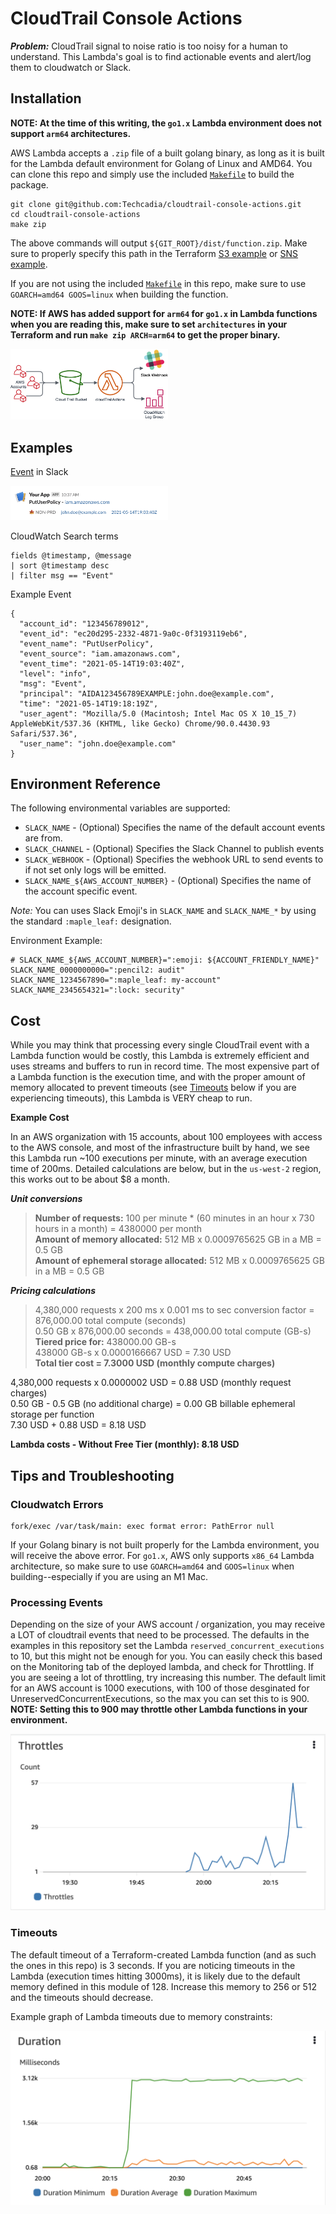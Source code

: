 # CloudTrail Console Actions

_**Problem:**_ CloudTrail signal to noise ratio is too noisy for a human to understand. This Lambda's goal is to find actionable events and alert/log them to cloudwatch or Slack.

## Installation

**NOTE: At the time of this writing, the `go1.x` Lambda environment does not support `arm64` architectures.**

AWS Lambda accepts a `.zip` file of a built golang binary, as long as it is built for the Lambda default environment for Golang of Linux and AMD64.  You can clone this repo and simply use the included [`Makefile`](./Makefile) to build the package.

```shell
git clone git@github.com:Techcadia/cloudtrail-console-actions.git
cd cloudtrail-console-actions
make zip
```

The above commands will output `${GIT_ROOT}/dist/function.zip`.  Make sure to properly specify this path in the Terraform [S3 example](./terraform/example-com_s3#L16) or [SNS example](./terraform/example-com_sns#L22).

If you are not using the included [`Makefile`](./Makefile) in this repo, make sure to use `GOARCH=amd64 GOOS=linux` when building the function.

**NOTE: If AWS has added support for `arm64` for `go1.x` in Lambda functions when you are reading this, make sure to set `architectures` in your Terraform and run `make zip ARCH=arm64` to get the proper binary.**

<img src="docs/assets/flow-diagram-2021-05-14.png" alt="flow-diagram-2021-05-14" width="50%" height="50%" />

## Examples

[Event](https://app.slack.com/block-kit-builder/T4BH42T2M#%7B%22blocks%22:%5B%7B%22type%22:%22section%22,%22text%22:%7B%22type%22:%22mrkdwn%22,%22text%22:%22*PutUserPolicy*%20-%20iam.amazonaws.com%22%7D%7D,%7B%22type%22:%22context%22,%22elements%22:%5B%7B%22type%22:%22mrkdwn%22,%22text%22:%22:maple_leaf:%20NON-PRD%22%7D,%7B%22type%22:%22mrkdwn%22,%22text%22:%22john.doe@example.com%22%7D,%7B%22type%22:%22mrkdwn%22,%22text%22:%22%3Chttps://console.aws.amazon.com/cloudtrail/home?region=%25s#/events?EventId=404956a8-8b3a-400e-a180-5b0659d77403%7C2021-05-14T19:03:40Z%3E%22%7D%5D%7D%5D%7D) in Slack

<img src="docs/assets/image-20210514145815015.png" alt="image-20210514145815015" width="50%" height="50%" />

CloudWatch Search terms
```
fields @timestamp, @message
| sort @timestamp desc
| filter msg == "Event"
```
Example Event
```
{
  "account_id": "123456789012",
  "event_id": "ec20d295-2332-4871-9a0c-0f3193119eb6",
  "event_name": "PutUserPolicy",
  "event_source": "iam.amazonaws.com",
  "event_time": "2021-05-14T19:03:40Z",
  "level": "info",
  "msg": "Event",
  "principal": "AIDA123456789EXAMPLE:john.doe@example.com",
  "time": "2021-05-14T19:18:19Z",
  "user_agent": "Mozilla/5.0 (Macintosh; Intel Mac OS X 10_15_7) AppleWebKit/537.36 (KHTML, like Gecko) Chrome/90.0.4430.93 Safari/537.36",
  "user_name": "john.doe@example.com"
}
```

## Environment Reference

The following environmental variables are supported:

* `SLACK_NAME` - (Optional) Specifies the name of the default account events are from.
* `SLACK_CHANNEL` - (Optional) Specifies the Slack Channel to publish events
* `SLACK_WEBHOOK` - (Optional) Specifies the webhook URL to send events to if not set only logs will be emitted.
* `SLACK_NAME_${AWS_ACCOUNT_NUMBER}` - (Optional)  Specifies the name of the account specific event.

*Note:* You can uses Slack Emoji's in `SLACK_NAME` and `SLACK_NAME_*` by using the standard `:maple_leaf:` designation.

Environment Example:

```shell
# SLACK_NAME_${AWS_ACCOUNT_NUMBER}=":emoji: ${ACCOUNT_FRIENDLY_NAME}"
SLACK_NAME_0000000000=":pencil2: audit"
SLACK_NAME_1234567890=":maple_leaf: my-account"
SLACK_NAME_2345654321=":lock: security"
```

## Cost

While you may think that processing every single CloudTrail event with a Lambda function would be costly, this Lambda is extremely efficient and uses streams and buffers to run in record time.  The most expensive part of a Lambda function is the execution time, and with the proper amount of memory allocated to prevent timeouts (see [Timeouts](#timeouts) below if you are experiencing timeouts), this Lambda is VERY cheap to run.

**Example Cost**

In an AWS organization with 15 accounts, about 100 employees with access to the AWS console, and most of the infrastructure built by hand, we see this Lambda run ~100 executions per minute, with an average execution time of 200ms.  Detailed calculations are below, but in the `us-west-2` region, this works out to be about $8 a month.

<!--NOTE: To make the following quote appear on multiple lines, we use two spaces at the end of each line-->

_**Unit conversions**_

> **Number of requests:** 100 per minute * (60 minutes in an hour x 730 hours in a month) = 4380000 per month  
**Amount of memory allocated:** 512 MB x 0.0009765625 GB in a MB = 0.5 GB  
**Amount of ephemeral storage allocated:** 512 MB x 0.0009765625 GB in a MB = 0.5 GB  

_**Pricing calculations**_
> 4,380,000 requests x 200 ms x 0.001 ms to sec conversion factor = 876,000.00 total compute (seconds)  
0.50 GB x 876,000.00 seconds = 438,000.00 total compute (GB-s)  
**Tiered price for:** 438000.00 GB-s  
438000 GB-s x 0.0000166667 USD = 7.30 USD  
**Total tier cost = 7.3000 USD (monthly compute charges)**  
>
4,380,000 requests x 0.0000002 USD = 0.88 USD (monthly request charges)  
0.50 GB - 0.5 GB (no additional charge) = 0.00 GB billable ephemeral storage per function  
7.30 USD + 0.88 USD = 8.18 USD

**Lambda costs - Without Free Tier (monthly): 8.18 USD**

## Tips and Troubleshooting

### Cloudwatch Errors

```
fork/exec /var/task/main: exec format error: PathError null
```

If your Golang binary is not built properly for the Lambda environment, you will receive the above error.  For `go1.x`, AWS only supports `x86_64` Lambda architecture, so make sure to use `GOARCH=amd64` and `GOOS=linux` when building--especially if you are using an M1 Mac.

### Processing Events

Depending on the size of your AWS account / organization, you may receive a LOT of cloudtrail events that need to be processed.  The defaults in the examples in this repository set the Lambda `reserved_concurrent_executions` to 10, but this might not be enough for you.  You can easily check this based on the Monitoring tab of the deployed lambda, and check for Throttling.  If you are seeing a lot of throttling, try increasing this number.  The default limit for an AWS account is 1000 executions, with 100 of those desginated for UnreservedConcurrentExecutions, so the max you can set this to is 900.  **NOTE: Setting this to 900 may throttle other Lambda functions in your environment.**

![](./docs/assets/lambda-throttle-2022-02-06.png?raw=true)

### Timeouts

The default timeout of a Terraform-created Lambda function (and as such the ones in this repo) is 3 seconds.  If you are noticing timeouts in the Lambda (execution times hitting 3000ms), it is likely due to the default memory defined in this module of 128.  Increase this memory to 256 or 512 and the timeouts should decrease.

Example graph of Lambda timeouts due to memory constraints:

![](./docs/assets/lambda-timeout-2022-02-06.png?raw=true)
